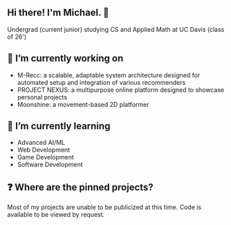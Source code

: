 ## Hi there! I'm Michael. 👋

Undergrad (current junior) studying CS and Applied Math at UC Davis (class of 26')

## 🔭 I’m currently working on
- M-Recc: a scalable, adaptable system architecture designed for automated setup and integration of various recommenders
- PROJECT NEXUS: a multipurpose online platform designed to showcase personal projects
- Moonshine: a movement-based 2D platformer

## 🌱 I’m currently learning
- Advanced AI/ML
- Web Development
- Game Development
- Software Development

## ❓ Where are the pinned projects?
Most of my projects are unable to be publicized at this time. Code is available to be viewed by request.

<!--
**Gamacore/Gamacore** is a ✨ _special_ ✨ repository because its `README.md` (this file) appears on your GitHub profile.

Here are some ideas to get you started:

- 🔭 I’m currently working on ...
- 🌱 I’m currently learning ...
- 👯 I’m looking to collaborate on ...
- 🤔 I’m looking for help with ...
- 💬 Ask me about ...
- 📫 How to reach me: ...
- 😄 Pronouns: ...
- ⚡ Fun fact: ...
-->

